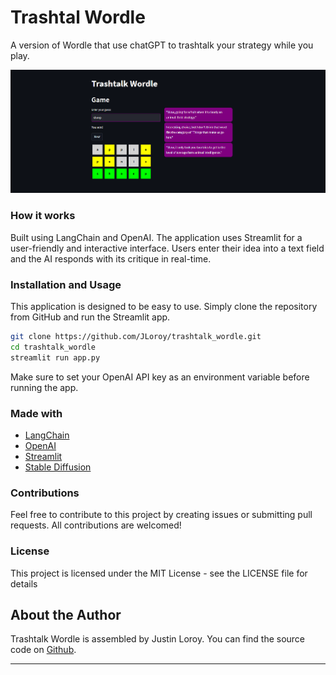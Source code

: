 # Trashtal Wordle

A version of Wordle that use chatGPT to trashtalk your strategy while you play. 

![Demo Image](preview.png)

### How it works

Built using LangChain and OpenAI.
The application uses Streamlit for a user-friendly and interactive interface. Users enter their idea into a text field and the AI responds with its critique in real-time. 

### Installation and Usage

This application is designed to be easy to use. Simply clone the repository from GitHub and run the Streamlit app.

```bash
git clone https://github.com/JLoroy/trashtalk_wordle.git
cd trashtalk_wordle
streamlit run app.py
```

Make sure to set your OpenAI API key as an environment variable before running the app.

### Made with

* [LangChain](https://langchain.com/)
* [OpenAI](https://openai.com)
* [Streamlit](https://streamlit.io/)
* [Stable Diffusion](https://stability.ai/)

### Contributions

Feel free to contribute to this project by creating issues or submitting pull requests. All contributions are welcomed!

### License

This project is licensed under the MIT License - see the LICENSE file for details

## About the Author

Trashtalk Wordle is assembled by Justin Loroy. You can find the source code on [Github](https://github.com/jloroy/trashtalk_wordle.git).

----